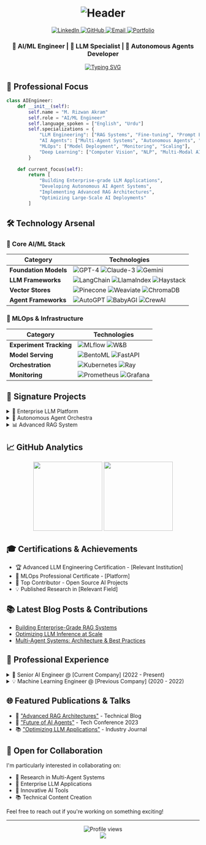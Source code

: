# <div align="center">![Header](https://capsule-render.vercel.app/api?type=waving&color=gradient&height=200&section=header&text=M.%20Rizwan%20Akram&fontSize=60&animation=fadeIn)</div>

<div align="center">
  <a href="https://www.linkedin.com/in/m-rizwan-akram-8795b7216">
    <img src="https://img.shields.io/badge/LinkedIn-0077B5?style=for-the-badge&logo=linkedin&logoColor=white" alt="LinkedIn"/>
  </a>
  <a href="https://github.com/mrizwanakram">
    <img src="https://img.shields.io/badge/GitHub-100000?style=for-the-badge&logo=github&logoColor=white" alt="GitHub"/>
  </a>
  <a href="mailto:mrizwanoffical786.com">
    <img src="https://img.shields.io/badge/Email-D14836?style=for-the-badge&logo=gmail&logoColor=white" alt="Email"/>
  </a>
  <a href="https://mrizwanakram.github.io/Potfolio.io/">
    <img src="https://img.shields.io/badge/Portfolio-00A98F?style=for-the-badge&logo=About.me&logoColor=white" alt="Portfolio"/>
  </a>
</div>

<div align="center">
  <h3>🤖 AI/ML Engineer | 🚀 LLM Specialist | 🌟 Autonomous Agents Developer</h3>
  
  [![Typing SVG](https://readme-typing-svg.herokuapp.com?font=Fira+Code&pause=1000&color=00FF00&center=true&vCenter=true&width=435&lines=Building+Next-Gen+AI+Systems;Crafting+Autonomous+Agents;Optimizing+LLM+Applications;Pushing+AI+Boundaries)](https://git.io/typing-svg)
</div>

## 🎯 Professional Focus

```python
class AIEngineer:
    def __init__(self):
        self.name = "M. Rizwan Akram"
        self.role = "AI/ML Engineer"
        self.language_spoken = ["English", "Urdu"]
        self.specializations = {
            "LLM Engineering": ["RAG Systems", "Fine-tuning", "Prompt Engineering"],
            "AI Agents": ["Multi-Agent Systems", "Autonomous Agents", "Agent Orchestration"],
            "MLOps": ["Model Deployment", "Monitoring", "Scaling"],
            "Deep Learning": ["Computer Vision", "NLP", "Multi-Modal AI"]
        }
    
    def current_focus(self):
        return [
            "Building Enterprise-grade LLM Applications",
            "Developing Autonomous AI Agent Systems",
            "Implementing Advanced RAG Architectures",
            "Optimizing Large-Scale AI Deployments"
        ]

```

## 🛠️ Technology Arsenal

### 🧠 Core AI/ML Stack
<div align="center">

| Category | Technologies |
|----------|-------------|
| **Foundation Models** | ![GPT-4](https://img.shields.io/badge/GPT--4-000000?style=flat-square&logo=openai) ![Claude-3](https://img.shields.io/badge/Claude--3-7B68EE?style=flat-square&logo=anthropic) ![Gemini](https://img.shields.io/badge/Gemini-4285F4?style=flat-square&logo=google) |
| **LLM Frameworks** | ![LangChain](https://img.shields.io/badge/LangChain-339933?style=flat-square) ![LlamaIndex](https://img.shields.io/badge/LlamaIndex-FF4F64?style=flat-square) ![Haystack](https://img.shields.io/badge/Haystack-0081CB?style=flat-square) |
| **Vector Stores** | ![Pinecone](https://img.shields.io/badge/Pinecone-000000?style=flat-square) ![Weaviate](https://img.shields.io/badge/Weaviate-FF6B6B?style=flat-square) ![ChromaDB](https://img.shields.io/badge/ChromaDB-663399?style=flat-square) |
| **Agent Frameworks** | ![AutoGPT](https://img.shields.io/badge/AutoGPT-FF4F64?style=flat-square) ![BabyAGI](https://img.shields.io/badge/BabyAGI-2496ED?style=flat-square) ![CrewAI](https://img.shields.io/badge/CrewAI-FF6B6B?style=flat-square) |

</div>

### 🚀 MLOps & Infrastructure
<div align="center">

| Category | Technologies |
|----------|-------------|
| **Experiment Tracking** | ![MLflow](https://img.shields.io/badge/MLflow-0194E2?style=flat-square&logo=mlflow) ![W&B](https://img.shields.io/badge/W&B-FFBE00?style=flat-square&logo=weightsandbiases) |
| **Model Serving** | ![BentoML](https://img.shields.io/badge/BentoML-000000?style=flat-square) ![FastAPI](https://img.shields.io/badge/FastAPI-009688?style=flat-square&logo=fastapi) |
| **Orchestration** | ![Kubernetes](https://img.shields.io/badge/Kubernetes-326CE5?style=flat-square&logo=kubernetes) ![Ray](https://img.shields.io/badge/Ray-028CF0?style=flat-square) |
| **Monitoring** | ![Prometheus](https://img.shields.io/badge/Prometheus-E6522C?style=flat-square&logo=prometheus) ![Grafana](https://img.shields.io/badge/Grafana-F46800?style=flat-square&logo=grafana) |

</div>

## 🌟 Signature Projects

<details>
<summary>🤖 Enterprise LLM Platform</summary>

- **Tech Stack**: LangChain, Pinecone, FastAPI, React
- **Features**: 
  - RAG with multi-vector search
  - Custom knowledge graph integration
  - Real-time model performance monitoring
  - A/B testing framework for prompts
</details>

<details>
<summary>🎯 Autonomous Agent Orchestra</summary>

- **Tech Stack**: AutoGPT, LangChain, CrewAI
- **Features**:
  - Multi-agent task decomposition
  - Dynamic agent role assignment
  - Cross-agent memory sharing
  - Self-healing error recovery
</details>

<details>
<summary>📊 Advanced RAG System</summary>

- **Tech Stack**: LlamaIndex, Weaviate, Django
- **Features**:
  - Hybrid search (dense + sparse)
  - Document preprocessing pipeline
  - Query optimization
  - Context window management
</details>

## 📈 GitHub Analytics

<div align="center">
  <img height="180em" src="https://github-readme-stats.vercel.app/api?username=mrizwanakram&show_icons=true&theme=radical&include_all_commits=true&count_private=true"/>
  <img height="180em" src="https://github-readme-stats.vercel.app/api/top-langs/?username=mrizwanakram&layout=compact&langs_count=7&theme=radical"/>
</div>

## 🎓 Certifications & Achievements

- 🏆 Advanced LLM Engineering Certification - [Relevant Institution]
- 🌟 MLOps Professional Certificate - [Platform]
- 🚀 Top Contributor - Open Source AI Projects
- 💡 Published Research in [Relevant Field]

## 📚 Latest Blog Posts & Contributions

<!-- BLOG-POST-LIST:START -->
- [Building Enterprise-Grade RAG Systems](link)
- [Optimizing LLM Inference at Scale](link)
- [Multi-Agent Systems: Architecture & Best Practices](link)
<!-- BLOG-POST-LIST:END -->

## 💼 Professional Experience

<details>
<summary>🚀 Senior AI Engineer @ [Current Company] (2022 - Present)</summary>

- Led development of enterprise-scale LLM applications
- Architected multi-agent systems for autonomous task execution
- Implemented production-grade RAG systems
- Optimized inference costs by 60%
</details>

<details>
<summary>💡 Machine Learning Engineer @ [Previous Company] (2020 - 2022)</summary>

- Developed computer vision solutions for manufacturing
- Built NLP pipelines for document processing
- Implemented MLOps practices reducing deployment time by 70%
</details>

## 🌐 Featured Publications & Talks

- 📝 ["Advanced RAG Architectures"](link) - Technical Blog
- 🎤 ["Future of AI Agents"](link) - Tech Conference 2023
- 📚 ["Optimizing LLM Applications"](link) - Industry Journal

## 🤝 Open for Collaboration

I'm particularly interested in collaborating on:
- 🔬 Research in Multi-Agent Systems
- 🚀 Enterprise LLM Applications
- 🌟 Innovative AI Tools
- 📚 Technical Content Creation

Feel free to reach out if you're working on something exciting!

---

<div align="center">
  <img src="https://komarev.com/ghpvc/?username=mrizwanakram&label=Profile%20views&color=0e75b6&style=flat" alt="Profile views"/>
</div>

<div align="center">
  <img src="https://capsule-render.vercel.app/api?type=waving&color=gradient&height=100&section=footer"/>
</div>
